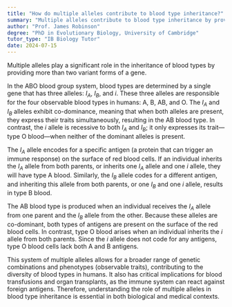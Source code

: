 ```yaml
---
title: "How do multiple alleles contribute to blood type inheritance?"
summary: "Multiple alleles contribute to blood type inheritance by providing more than two variant forms of a gene."
author: "Prof. James Robinson"
degree: "PhD in Evolutionary Biology, University of Cambridge"
tutor_type: "IB Biology Tutor"
date: 2024-07-15
---
```


Multiple alleles play a significant role in the inheritance of blood types by providing more than two variant forms of a gene.

In the ABO blood group system, blood types are determined by a single gene that has three alleles: $I_A$, $I_B$, and $i$. These three alleles are responsible for the four observable blood types in humans: A, B, AB, and O. The $I_A$ and $I_B$ alleles exhibit co-dominance, meaning that when both alleles are present, they express their traits simultaneously, resulting in the AB blood type. In contrast, the $i$ allele is recessive to both $I_A$ and $I_B$; it only expresses its trait—type O blood—when neither of the dominant alleles is present.

The $I_A$ allele encodes for a specific antigen (a protein that can trigger an immune response) on the surface of red blood cells. If an individual inherits the $I_A$ allele from both parents, or inherits one $I_A$ allele and one $i$ allele, they will have type A blood. Similarly, the $I_B$ allele codes for a different antigen, and inheriting this allele from both parents, or one $I_B$ and one $i$ allele, results in type B blood.

The AB blood type is produced when an individual receives the $I_A$ allele from one parent and the $I_B$ allele from the other. Because these alleles are co-dominant, both types of antigens are present on the surface of the red blood cells. In contrast, type O blood arises when an individual inherits the $i$ allele from both parents. Since the $i$ allele does not code for any antigens, type O blood cells lack both A and B antigens.

This system of multiple alleles allows for a broader range of genetic combinations and phenotypes (observable traits), contributing to the diversity of blood types in humans. It also has critical implications for blood transfusions and organ transplants, as the immune system can react against foreign antigens. Therefore, understanding the role of multiple alleles in blood type inheritance is essential in both biological and medical contexts.
    
